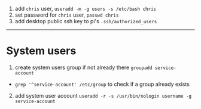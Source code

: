 1. add `chris` user, `useradd -m -g users -s /etc/bash chris`
1. set password for `chris` user, `passwd chris`
1. add desktop public ssh key to pi's `.ssh/authorized_users`
---
# System users
1. create system users group if not already there `groupadd service-account`
  * `grep '^service-account' /etc/group` to check if a group already exists
2. add system user account `useradd -r -s /usr/bin/nologin username -g service-account`
